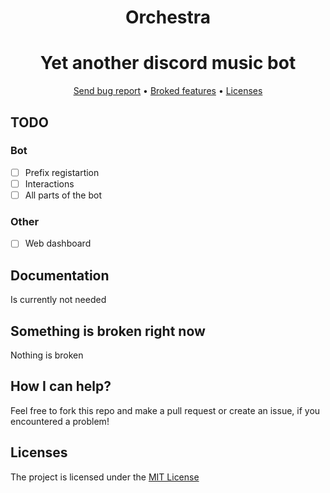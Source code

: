 <div align="center">

# Orchestra
</div>
<div align="center">

# Yet another discord music bot
</div>

<div align="center">
    <a href="https://gitlab.com/DebilosTeam/Orchestra/-/issues">Send bug report</a>
    •
    <a href="https://gitlab.com/DebilosTeam/Orchestra#something-is-broken-right-now">Broked features</a>
    •
    <a href="https://gitlab.com/DebilosTeam/Orchestra#licenses">Licenses</a>
</div>


## TODO
### Bot
- [ ] Prefix registartion 
- [ ] Interactions
- [ ] All parts of the bot

### Other
- [ ] Web dashboard


## Documentation
Is currently not needed


## Something is broken right now
Nothing is broken


## How I can help?
Feel free to fork this repo and make a pull request or create an issue, if you encountered a problem!


## Licenses
The project is licensed under the [MIT License](https://gitlab.com/DebilosTeam/Orchestra/-/blob/main/LICENSE)
